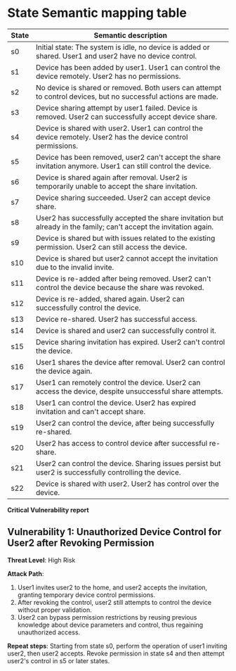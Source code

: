 # State Semantic mapping table

| State | Semantic description |
|-------|----------------------|
| s0    | Initial state: The system is idle, no device is added or shared. User1 and user2 have no device control. |
| s1    | Device has been added by user1. User1 can control the device remotely. User2 has no permissions. |
| s2    | No device is shared or removed. Both users can attempt to control devices, but no successful actions are made. |
| s3    | Device sharing attempt by user1 failed. Device is removed. User2 can successfully accept device share. |
| s4    | Device is shared with user2. User1 can control the device remotely. User2 has the device control permissions. |
| s5    | Device has been removed, user2 can't accept the share invitation anymore. User1 can still control the device. |
| s6    | Device is shared again after removal. User2 is temporarily unable to accept the share invitation. |
| s7    | Device sharing succeeded. User2 can accept device share. |
| s8    | User2 has successfully accepted the share invitation but already in the family; can't accept the invitation again. |
| s9    | Device is shared but with issues related to the existing permission. User2 can still access the device. |
| s10   | Device is shared but user2 cannot accept the invitation due to the invalid invite. |
| s11   | Device is re-added after being removed. User2 can't control the device because the share was revoked. |
| s12   | Device is re-added, shared again. User2 can successfully control the device. |
| s13   | Device re-shared. User2 has successful access. |
| s14   | Device is shared and user2 can successfully control it. |
| s15   | Device sharing invitation has expired. User2 can't control the device. |
| s16   | User1 shares the device after removal. User2 can control the device again. |
| s17   | User1 can remotely control the device. User2 can access the device, despite unsuccessful share attempts. |
| s18   | User1 can control the device. User2 has expired invitation and can't accept share. |
| s19   | User2 can control the device, after being successfully re-shared. |
| s20   | User2 has access to control device after successful re-share. |
| s21   | User2 can control the device. Sharing issues persist but user2 is successfully controlling the device. |
| s22   | Device is shared with user2. User2 has control over the device. |

**Critical Vulnerability report**

## Vulnerability 1: Unauthorized Device Control for User2 after Revoking Permission
**Threat Level**: High Risk

**Attack Path**:
1. User1 invites user2 to the home, and user2 accepts the invitation, granting temporary device control permissions.
2. After revoking the control, user2 still attempts to control the device without proper validation.
3. User2 can bypass permission restrictions by reusing previous knowledge about device parameters and control, thus regaining unauthorized access.

**Repeat steps**:
Starting from state s0, perform the operation of user1 inviting user2, then user2 accepts. Revoke permission in state s4 and then attempt user2's control in s5 or later states.